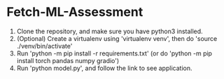 # Fetch-ML-Assessment

1. Clone the repository, and make sure you have python3 installed.
2. (Optional) Create a virtualenv using 'virtualenv venv', then do 'source ./venv/bin/activate'
3. Run 'python -m pip install -r requirements.txt' (or do 'python -m pip install torch pandas numpy gradio')
4. Run 'python model.py', and follow the link to see application. 
